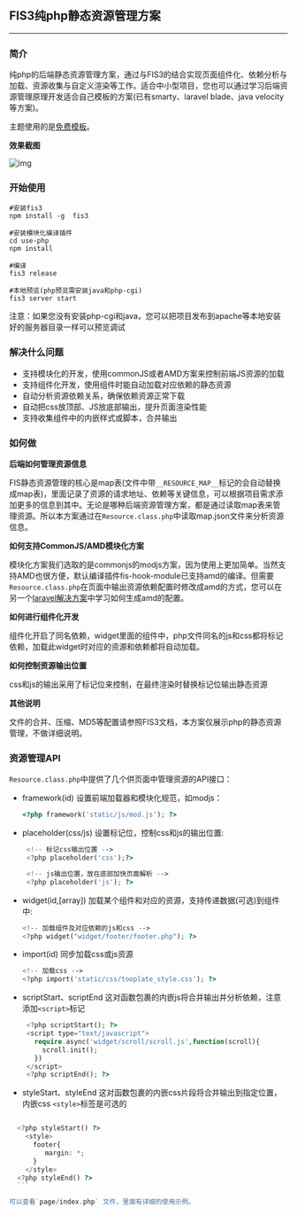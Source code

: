 ## FIS3纯php静态资源管理方案

---

### 简介

纯php的后端静态资源管理方案，通过与FIS3的结合实现页面组件化、依赖分析与加载、资源收集与自定义渲染等工作。适合中小型项目，您也可以通过学习后端资源管理原理开发适合自己模板的方案(已有smarty、laravel blade、java velocity等方案)。

主题使用的是[免费模板](http://all-free-download.com/free-website-templates/notebook_2495.html)。

**效果截图**

![img](./doc/demo.png)

### 开始使用

```
#安装fis3
npm install -g  fis3 

#安装模块化编译插件
cd use-php
npm install 

#编译
fis3 release

#本地预览(php预览需安装java和php-cgi)
fis3 server start

```

注意：如果您没有安装php-cgi和java，您可以把项目发布到apache等本地安装好的服务器目录一样可以预览调试

### 解决什么问题

 - 支持模块化的开发，使用commonJS或者AMD方案来控制前端JS资源的加载
 - 支持组件化开发，使用组件时能自动加载对应依赖的静态资源
 - 自动分析资源依赖关系，确保依赖资源正常下载
 - 自动把css放顶部、JS放底部输出，提升页面渲染性能
 - 支持收集组件中的内嵌样式或脚本，合并输出

### 如何做

**后端如何管理资源信息**

FIS静态资源管理的核心是map表(文件中带`__RESOURCE_MAP__`标记的会自动替换成map表)，里面记录了资源的请求地址、依赖等关键信息，可以根据项目需求添加更多的信息到其中。无论是哪种后端资源管理方案，都是通过读取map表来管理资源。所以本方案通过在`Resource.class.php`中读取map.json文件来分析资源信息。

**如何支持CommonJS/AMD模块化方案**

模块化方案我们选取的是commonjs的modjs方案，因为使用上更加简单。当然支持AMD也很方便，默认编译插件fis-hook-module已支持amd的编译。但需要`Resource.class.php`在页面中输出资源依赖配置时修改成amd的方式，您可以在另一个[laravel解决方案](https://github.com/fis-scaffold/laravel)中学习如何生成amd的配置。

**如何进行组件化开发**

组件化开启了同名依赖，widget里面的组件中，php文件同名的js和css都将标记依赖，加载此widget时对应的资源和依赖都将自动加载。

**如何控制资源输出位置**

css和js的输出采用了标记位来控制，在最终渲染时替换标记位输出静态资源

**其他说明**

文件的合并、压缩、MD5等配置请参照FIS3文档，本方案仅展示php的静态资源管理，不做详细说明。




### 资源管理API

`Resource.class.php`中提供了几个供页面中管理资源的API接口：


 - framework(id) 
    设置前端加载器和模块化规范，如modjs：

    ```php
    <?php framework('static/js/mod.js'); ?>
    ```

 - placeholder(css/js)
   设置标记位，控制css和js的输出位置:

   ```php
    <!-- 标记css输出位置 -->
    <?php placeholder('css');?>

    <!-- js输出位置，放在底部加快页面解析 -->
    <?php placeholder('js'); ?>
   ```

 - widget(id,[array])
    加载某个组件和对应的资源，支持传递数据(可选)到组件中:
    
    ```php
    <!-- 加载组件及对应依赖的js和css -->
    <?php widget("widget/footer/footer.php"); ?>
    ```

 - import(id)
    同步加载css或js资源
    
    ```php
    <!-- 加载css -->
    <?php import('static/css/tooplate_style.css'); ?>
    ```

 - scriptStart、scriptEnd 
   这对函数包裹的内嵌js将合并输出并分析依赖，注意添加`<script>`标记
  
   ```php
    <?php scriptStart(); ?>
    <script type="text/javascript">
      require.async('widget/scroll/scroll.js',function(scroll){
        scroll.init();
      })  
    </script>
    <?php scriptEnd(); ?>

   ```
  
 - styleStart、styleEnd
    这对函数包裹的内嵌css片段将合并输出到指定位置，内嵌css `<style>`标签是可选的

  ```php

    <?php styleStart() ?>
      <style>
        footer{
           margin: *;
        }
      </style>
    <?php styleEnd() ?>
    ``` 

可以查看`page/index.php` 文件，里面有详细的使用示例。
